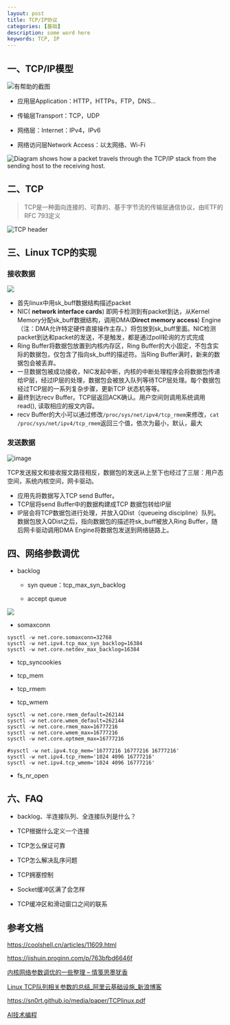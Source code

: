 ```yaml
---
layout: post
title: TCP/IP协议
categories: [基础]
description: some word here
keywords: TCP, IP
---
```


## 一、TCP/IP模型

![有帮助的截图](https://arch-long.cn/assets/tcp_ip.png)

- 应用层Application：HTTP，HTTPs，FTP，DNS...

- 传输层Transport：TCP，UDP

- 网络层：Internet：IPv4，IPv6

- 网络访问层Network Access：以太网络、Wi-Fi

![Diagram shows how a packet travels through the TCP/IP stack from the sending host to the receiving host.](https://docs.oracle.com/cd/E19683-01/806-4075/images/ipov.fig88.epsi.gif)

## 二、TCP

> TCP是一种面向连接的、可靠的、基于字节流的传输层通信协议，由IETF的RFC 793定义

![TCP header](https://nmap.org/book/images/hdr/MJB-TCP-Header-800x564.png)

## 三、Linux TCP的实现

### 接收数据

![](https://dreamgoing.github.io/image/TCP-ring-buffer.png)

- 首先linux中用sk_buff数据结构描述packet
- NIC( **network interface cards**) 即网卡检测到有packet到达，从Kernel Memory分配sk_buff数据结构，调用DMA(**Direct memory access**) Engine（注：DMA允许特定硬件直接操作主存。）将包放到sk_buff里面。NIC检测packet到达和packet的发送，不是触发，都是通过poll轮询的方式完成
- Ring Buffer将数据包放置到内核内存区，Ring Buffer的大小固定，不包含实际的数据包，仅包含了指向sk_buff的描述符。当Ring Buffer满时，新来的数据包会被丢弃。
- 一旦数据包被成功接收，NIC发起中断，内核的中断处理程序会将数据包传递给IP层，经过IP层的处理，数据包会被放入队列等待TCP层处理。每个数据包经过TCP层的一系列复杂步骤，更新TCP 状态机等等。
- 最终到达recv Buffer。TCP层返回ACK确认。用户空间则调用系统调用read(), 读取相应的报文内容。
- recv Buffer的大小可以通过修改`/proc/sys/net/ipv4/tcp_rmem`来修改，`cat /proc/sys/net/ipv4/tcp_rmem`返回三个值，依次为最小，默认，最大

### 发送数据

![image](http://upload-images.jianshu.io/upload_images/1828490-072a6a7aa5cb2c35.jpg?imageMogr2/auto-orient/strip%7CimageView2/2/w/1240)

TCP发送报文和接收报文路径相反，数据包的发送从上至下也经过了三层：用户态空间，系统内核空间，网卡驱动。

- 应用先将数据写入TCP send Buffer。
- TCP层将send Buffer中的数据构建成TCP 数据包转给IP层
- IP层会将TCP数据包进行处理，并放入QDist（queueing discipline）队列。数据包放入QDist之后，指向数据包的描述符sk_buff被放入Ring Buffer，随后网卡驱动调用DMA Engine将数据包发送到网络链路上。

## 四、网络参数调优

- backlog
  
  - syn queue：tcp_max_syn_backlog
  
  - accept queue

![](https://takefive.cn/wp-content/uploads/2021/05/image-16.png)

- somaxconn

```shell
sysctl -w net.core.somaxconn=32768
sysctl -w net.ipv4.tcp_max_syn_backlog=16384
sysctl -w net.core.netdev_max_backlog=16384
```

- tcp_syncookies

- tcp_mem

- tcp_rmem

- tcp_wmem

```shell
sysctl -w net.core.rmem_default=262144
sysctl -w net.core.wmem_default=262144
sysctl -w net.core.rmem_max=16777216
sysctl -w net.core.wmem_max=16777216
sysctl -w net.core.optmem_max=16777216

#sysctl -w net.ipv4.tcp_mem='16777216 16777216 16777216'
sysctl -w net.ipv4.tcp_rmem='1024 4096 16777216'
sysctl -w net.ipv4.tcp_wmem='1024 4096 16777216'
```

- fs_nr_open

## 六、FAQ

- backlog、半连接队列、全连接队列是什么？

- TCP根据什么定义一个连接

- TCP怎么保证可靠

- TCP怎么解决乱序问题

- TCP拥塞控制

- Socket缓冲区满了会怎样

- TCP缓冲区和滑动窗口之间的联系

## 参考文档

https://coolshell.cn/articles/11609.html

https://jishuin.proginn.com/p/763bfbd6646f

[内核网络参数调优的一些整理 &#8211; 情笺思墨犹香](https://takefive.cn/?p=678)

[Linux&nbsp;TCP队列相关参数的总结_阿里云基础设施_新浪博客](http://blog.sina.com.cn/s/blog_e59371cc0102vg4n.html)

https://sn0rt.github.io/media/paper/TCPlinux.pdf

[AI技术编程](https://ape-ai.com/viewer.html?file=/books/tcp/Linux%20TCP%20IP%20%E5%8D%8F%E8%AE%AE%E6%A0%88%E5%88%86%E6%9E%90.pdf)
